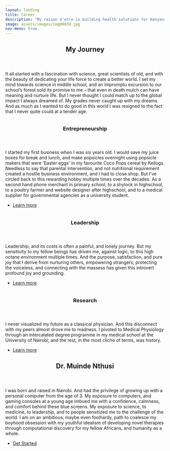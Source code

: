 ```yaml
---
layout: landing
title: Career
description: "My raison d'etre is building health solutions for Kenyans, Africans, and humanity as a whole through the fourth industrial revolution."
image: assets/images/img00039.jpg
nav-menu: true
---
```


<!-- Main -->
<div id="main">

<!-- One -->
<section id="one">
	<div class="inner">
		<header class="major">
			<h2>My Journey</h2>
		</header>
		<p>It all started with a fascination with science, great scientists of old, and with the beauty of dedicating your life force to create a better world. I set my mind towards science in middle school, and an impromptu
		excursion to our school’s forest sold its promise to me – that even in death mulch can have meaning and
		nurture life. But I never thought I could match up to the global impact I always dreamed of. My grades never caught
		up with my dreams. And as much as I wanted to do good in this world I was resigned to the fact that I
		never quite could at a tender age.</p>
	</div>
</section>

<!-- Two -->
<section id="two" class="spotlights">
	<section>
		<a href="generic.html" class="image">
			<img src="{% link assets/images/img00068.jpg %}" alt="" data-position="center center" />
		</a>
		<div class="content">
			<div class="inner">
				<header class="major">
					<h3>Entrepreneurship</h3>
				</header>
				<p>I started my first business when I was six years old. I would save my juice boxes for break and lunch, and make popsicles overnight using popsicle makers that were 'Easter eggs' in my favourite Coco Pops cereal by Kellogs. Needless to say that parental intervention, and not nutritional requirement created a hostile business environment, and I had to close shop. But I've circled back to this rewarding hobby multiple times over the decades. As a second hand phone merchant in primary school, to a shylock in highschool, to a poultry farmer and website designer after highschool, and to a medical supplier for governmental agencies as a university student.</p>
				<ul class="actions">
					<li><a href="https://linkedin.com/in/muinde-nthusi-b86265205/" class="button">Learn more</a></li>
				</ul>
			</div>
		</div>
	</section>
	<section>
		<a href="generic.html" class="image">
			<img src="{% link assets/images/img00065.jpg %}" alt="" data-position="top center" />
		</a>
		<div class="content">
			<div class="inner">
				<header class="major">
					<h3>Leadership</h3>
				</header>
				<p>Leadership, and its costs is often a painful, and lonely journey. But my sensitivity to my fellow beings has driven me, against logic, to this high octane environment multiple times. And the purpose, satisfaction, and pure joy that I derive from nurturing others, empowering strangers, protecting the voiceless, and connecting with the massess has given this introvert profound joy and grounding. </p>
				<ul class="actions">
					<li><a href="https://linkedin.com/in/muinde-nthusi-b86265205/" class="button">Learn more</a></li>
				</ul>
			</div>
		</div>
	</section>
	<section>
		<a href="generic.html" class="image">
			<img src="{% link assets/images/img00053.jpg %}" alt="" data-position="25% 25%" />
		</a>
		<div class="content">
			<div class="inner">
				<header class="major">
					<h3>Research</h3>
				</header>
				<p>I never visualized my future as a classical physician. And this disconnect with my peers almost drove me to madness. I pivoted to Medical Physiology through an intercalated degree programme in my medical school at the University of Nairobi, and the rest, in the most cliche of terms, was history.</p>
				<ul class="actions">
					<li><a href="https://linkedin.com/in/muinde-nthusi-b86265205/" class="button">Learn more</a></li>
				</ul>
			</div>
		</div>
	</section>
</section>

<!-- Three -->
<section id="three">
	<div class="inner">
		<header class="major">
			<h2>Dr. Muinde Nthusi</h2>
		</header>
		<p>I was born and raised in Nairobi. And had the privilege of growing up with a personal computer from the age of 3. My exposure to computers, and gaming consoles at a young age imbued me with a confidence, calmness, and comfort behind these blue screens. My exposure to science, to medicine, to leadership, and to people sensitized me to the challenge of the world. I am on an ambitious, maybe even foolhardy, path to coalesce my boyhood obsession with my youthful idealism of developing novel therapies through computational discovery for my fellow Africans, and humanity as a whole.</p>
		<ul class="actions">
			<li><a href="https://github.com/nthusi" class="button next">Get Started</a></li>
		</ul>
	</div>
</section>

</div>
